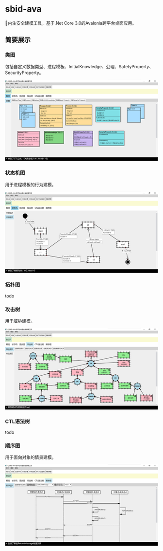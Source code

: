 # sbid-ava
🔮内生安全建模工具，基于.Net Core 3.0的Avalonia跨平台桌面应用。

## 简要展示
### 类图
包括自定义数据类型、进程模板、InitialKnowledge、公理、SafetyProperty、SecurityProperty。

![类图展示](https://raw.githubusercontent.com/LauZyHou/pic/master/sbid-ava/ClassDiagram.png)

### 状态机图
用于进程模板的行为建模。

![状态机图展示](https://raw.githubusercontent.com/LauZyHou/pic/master/sbid-ava/StateMachine.png)

### 拓扑图
todo

### 攻击树
用于威胁建模。

![攻击树展示](https://raw.githubusercontent.com/LauZyHou/pic/master/sbid-ava/AttackTree.png)


### CTL语法树
todo

### 顺序图
用于面向对象的情景建模。

![顺序图展示](https://raw.githubusercontent.com/LauZyHou/pic/master/sbid-ava/SequenceDiagram.png)

